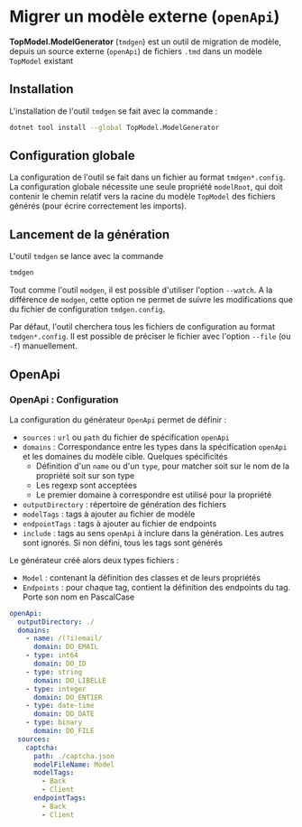 # Migrer un modèle externe (`openApi`)

**TopModel.ModelGenerator** (`tmdgen`) est un outil de migration de modèle, depuis un source externe (`openApi`) de fichiers `.tmd` dans un modèle `TopModel` existant

## Installation

L'installation de l'outil `tmdgen` se fait avec la commande :

```bash
dotnet tool install --global TopModel.ModelGenerator
```

## Configuration globale

La configuration de l'outil se fait dans un fichier au format `tmdgen*.config`. La configuration globale nécessite une seule propriété `modelRoot`, qui doit contenir le chemin relatif vers la racine du modèle `TopModel` des fichiers générés (pour écrire correctement les imports).

## Lancement de la génération

L'outil `tmdgen` se lance avec la commande

```bash
tmdgen
```

Tout comme l'outil `modgen`, il est possible d'utiliser l'option `--watch`. A la différence de `modgen`, cette option ne permet de suivre les modifications que du fichier de configuration `tmdgen.config`.

Par défaut, l'outil cherchera tous les fichiers de configuration au format `tmdgen*.config`. Il est possible de préciser le fichier avec l'option `--file` (ou `-f`) manuellement.

## OpenApi

### OpenApi : Configuration

La configuration du générateur `OpenApi` permet de définir :

- `sources` : `url` ou `path` du fichier de spécification `openApi`
- `domains` : Correspondance entre les types dans la spécification `openApi` et les domaines du modèle cible. Quelques spécificités
  - Définition d'un `name` ou d'un `type`, pour matcher soit sur le nom de la propriété soit sur son type
  - Les regexp sont acceptées
  - Le premier domaine à correspondre est utilisé pour la propriété
- `outputDirectory` : répertoire de génération des fichiers
- `modelTags` : tags à ajouter au fichier de modèle
- `endpointTags` : tags à ajouter au fichier de endpoints
- `include` : tags au sens `openApi` à inclure dans la génération. Les autres sont ignorés. Si non défini, tous les tags sont générés

Le générateur créé alors deux types fichiers :

- `Model` : contenant la définition des classes et de leurs propriétés
- `Endpoints` : pour chaque tag, contient la définition des endpoints du tag. Porte son nom en PascalCase

```yaml
openApi:
  outputDirectory: ./
  domains:
    - name: /(?i)email/
      domain: DO_EMAIL
    - type: int64
      domain: DO_ID
    - type: string
      domain: DO_LIBELLE
    - type: integer
      domain: DO_ENTIER
    - type: date-time
      domain: DO_DATE
    - type: binary
      domain: DO_FILE
  sources:
    captcha:
      path: ./captcha.json
      modelFileName: Model
      modelTags:
        - Back
        - Client
      endpointTags:
        - Back
        - Client
```
